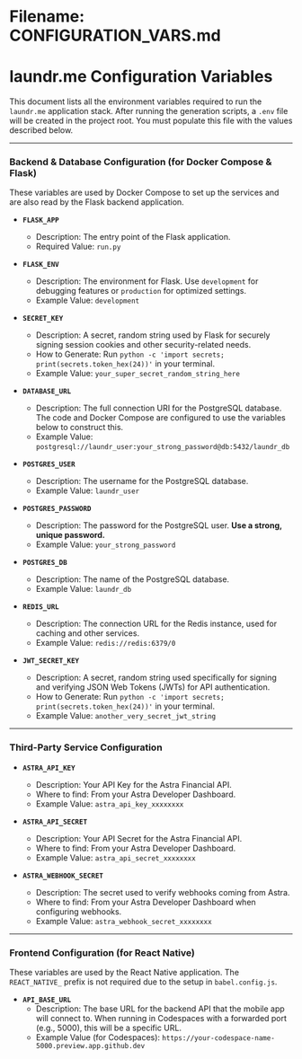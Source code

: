 # Filename: CONFIGURATION_VARS.md

# laundr.me Configuration Variables

This document lists all the environment variables required to run the `laundr.me` application stack. After running the generation scripts, a `.env` file will be created in the project root. You must populate this file with the values described below.

---

### **Backend & Database Configuration (for Docker Compose & Flask)**

These variables are used by Docker Compose to set up the services and are also read by the Flask backend application.

-   **`FLASK_APP`**
    -   Description: The entry point of the Flask application.
    -   Required Value: `run.py`

-   **`FLASK_ENV`**
    -   Description: The environment for Flask. Use `development` for debugging features or `production` for optimized settings.
    -   Example Value: `development`

-   **`SECRET_KEY`**
    -   Description: A secret, random string used by Flask for securely signing session cookies and other security-related needs.
    -   How to Generate: Run `python -c 'import secrets; print(secrets.token_hex(24))'` in your terminal.
    -   Example Value: `your_super_secret_random_string_here`

-   **`DATABASE_URL`**
    -   Description: The full connection URI for the PostgreSQL database. The code and Docker Compose are configured to use the variables below to construct this.
    -   Example Value: `postgresql://laundr_user:your_strong_password@db:5432/laundr_db`

-   **`POSTGRES_USER`**
    -   Description: The username for the PostgreSQL database.
    -   Example Value: `laundr_user`

-   **`POSTGRES_PASSWORD`**
    -   Description: The password for the PostgreSQL user. **Use a strong, unique password.**
    -   Example Value: `your_strong_password`

-   **`POSTGRES_DB`**
    -   Description: The name of the PostgreSQL database.
    -   Example Value: `laundr_db`

-   **`REDIS_URL`**
    -   Description: The connection URL for the Redis instance, used for caching and other services.
    -   Example Value: `redis://redis:6379/0`

-   **`JWT_SECRET_KEY`**
    -   Description: A secret, random string used specifically for signing and verifying JSON Web Tokens (JWTs) for API authentication.
    -   How to Generate: Run `python -c 'import secrets; print(secrets.token_hex(24))'` in your terminal.
    -   Example Value: `another_very_secret_jwt_string`

---

### **Third-Party Service Configuration**

-   **`ASTRA_API_KEY`**
    -   Description: Your API Key for the Astra Financial API.
    -   Where to find: From your Astra Developer Dashboard.
    -   Example Value: `astra_api_key_xxxxxxxx`

-   **`ASTRA_API_SECRET`**
    -   Description: Your API Secret for the Astra Financial API.
    -   Where to find: From your Astra Developer Dashboard.
    * Example Value: `astra_api_secret_xxxxxxxx`

-   **`ASTRA_WEBHOOK_SECRET`**
    -   Description: The secret used to verify webhooks coming from Astra.
    -   Where to find: From your Astra Developer Dashboard when configuring webhooks.
    * Example Value: `astra_webhook_secret_xxxxxxxx`

---

### **Frontend Configuration (for React Native)**

These variables are used by the React Native application. The `REACT_NATIVE_` prefix is not required due to the setup in `babel.config.js`.

-   **`API_BASE_URL`**
    -   Description: The base URL for the backend API that the mobile app will connect to. When running in Codespaces with a forwarded port (e.g., 5000), this will be a specific URL.
    -   Example Value (for Codespaces): `https://your-codespace-name-5000.preview.app.github.dev`
